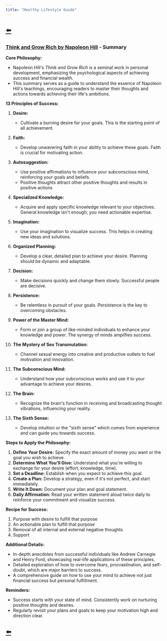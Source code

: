 ```yaml
---
title: "Healthy Lifestyle Guide"
---
```


## [⬅️](/)

### **[Think and Grow Rich by Napoleon Hill](https://www.amazon.com/Think-Grow-Rich-Landmark-Bestseller/dp/1585424331) - Summary**

**Core Philosophy:**
- Napoleon Hill's *Think and Grow Rich* is a seminal work in personal development, emphasizing the psychological aspects of achieving success and financial wealth. 
- This summary serves as a guide to understand the essence of Napoleon Hill's teachings, encouraging readers to master their thoughts and actions towards achieving their life's ambitions.

**13 Principles of Success:**
1. **Desire:**
   - Cultivate a burning desire for your goals. This is the starting point of all achievement. 

2. **Faith:**
   - Develop unwavering faith in your ability to achieve these goals. Faith is crucial for motivating action.

3. **Autosuggestion:**
   - Use positive affirmations to influence your subconscious mind, reinforcing your goals and beliefs.
   - Positive thoughts attract other positive thoughts and results in positive actions

4. **Specialized Knowledge:**
   - Acquire and apply specific knowledge relevant to your objectives. General knowledge isn't enough; you need actionable expertise.

5. **Imagination:**
   - Use your imagination to visualize success. This helps in creating new ideas and solutions.

6. **Organized Planning:**
   - Develop a clear, detailed plan to achieve your desire. Planning should be dynamic and adaptable.

7. **Decision:**
   - Make decisions quickly and change them slowly. Successful people are decisive.

8. **Persistence:**
   - Be relentless in pursuit of your goals. Persistence is the key to overcoming obstacles.

9. **Power of the Master Mind:**
   - Form or join a group of like-minded individuals to enhance your knowledge and power. The synergy of minds amplifies success.

10. **The Mystery of Sex Transmutation:**
    - Channel sexual energy into creative and productive outlets to fuel motivation and innovation.

11. **The Subconscious Mind:**
    - Understand how your subconscious works and use it to your advantage to achieve your desires.

12. **The Brain:**
    - Recognize the brain's function in receiving and broadcasting thought vibrations, influencing your reality.

13. **The Sixth Sense:**
    - Develop intuition or the "sixth sense" which comes from experience and can guide you towards success.

**Steps to Apply the Philosophy:**
1. **Define Your Desire:** Specify the exact amount of money you want or the goal you wish to achieve.
2. **Determine What You'll Give:** Understand what you're willing to exchange for your desire (effort, knowledge, time).
3. **Set a Deadline:** Establish when you expect to achieve this goal.
4. **Create a Plan:** Develop a strategy, even if it's not perfect, and start immediately.
5. **Write It Down:** Document your plan and goal statement.
6. **Daily Affirmation:** Read your written statement aloud twice daily to reinforce your commitment and visualize success.

**Recipe for Success:**
1. Purpose with desire to fulfill that purpose
2. An actionable plan to fulfill that purpose
3. Removal of all internal and external negative thoughts
4. Support

**Additional Details:**
- In-depth anecdotes from successful individuals like Andrew Carnegie and Henry Ford, showcasing real-life applications of these principles.
- Detailed exploration of how to overcome fears, procrastination, and self-doubt, which are major barriers to success.
- A comprehensive guide on how to use your mind to achieve not just financial success but personal fulfillment.

**Reminders:**
- Success starts with your state of mind. Consistently work on nurturing positive thoughts and desires.
- Regularly revisit your plans and goals to keep your motivation high and direction clear.

## [⬅️](/)
